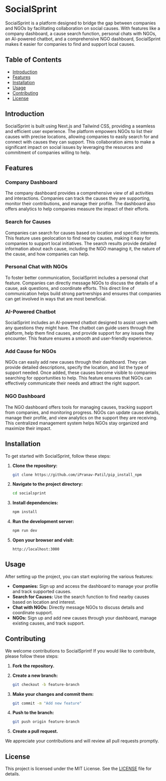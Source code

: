 

# SocialSprint

SocialSprint is a platform designed to bridge the gap between companies and NGOs by facilitating collaboration on social causes. With features like a company dashboard, a cause search function, personal chats with NGOs, an AI-powered chatbot, and a comprehensive NGO dashboard, SocialSprint makes it easier for companies to find and support local causes.

## Table of Contents

- [Introduction](#introduction)
- [Features](#features)
- [Installation](#installation)
- [Usage](#usage)
- [Contributing](#contributing)
- [License](#license)

## Introduction

SocialSprint is built using Next.js and Tailwind CSS, providing a seamless and efficient user experience. The platform empowers NGOs to list their causes with precise locations, allowing companies to easily search for and connect with causes they can support. This collaboration aims to make a significant impact on social issues by leveraging the resources and commitment of companies willing to help.

## Features

### Company Dashboard

The company dashboard provides a comprehensive view of all activities and interactions. Companies can track the causes they are supporting, monitor their contributions, and manage their profile. The dashboard also offers analytics to help companies measure the impact of their efforts.

### Search for Causes

Companies can search for causes based on location and specific interests. This feature uses geolocation to find nearby causes, making it easy for companies to support local initiatives. The search results provide detailed information about each cause, including the NGO managing it, the nature of the cause, and how companies can help.

### Personal Chat with NGOs

To foster better communication, SocialSprint includes a personal chat feature. Companies can directly message NGOs to discuss the details of a cause, ask questions, and coordinate efforts. This direct line of communication helps build strong partnerships and ensures that companies can get involved in ways that are most beneficial.

### AI-Powered Chatbot

SocialSprint includes an AI-powered chatbot designed to assist users with any questions they might have. The chatbot can guide users through the platform, help them find causes, and provide support for any issues they encounter. This feature ensures a smooth and user-friendly experience.

### Add Cause for NGOs

NGOs can easily add new causes through their dashboard. They can provide detailed descriptions, specify the location, and list the type of support needed. Once added, these causes become visible to companies searching for opportunities to help. This feature ensures that NGOs can effectively communicate their needs and attract the right support.

### NGO Dashboard

The NGO dashboard offers tools for managing causes, tracking support from companies, and monitoring progress. NGOs can update cause details, manage their profile, and view analytics on the support they are receiving. This centralized management system helps NGOs stay organized and maximize their impact.

## Installation

To get started with SocialSprint, follow these steps:

1. **Clone the repository:**

   ```bash
   git clone https://github.com/iPranav-Patil/pip_install_npm
   ```

2. **Navigate to the project directory:**

   ```bash
   cd socialsprint
   ```

3. **Install dependencies:**

   ```bash
   npm install
   ```

4. **Run the development server:**

   ```bash
   npm run dev
   ```

5. **Open your browser and visit:**

   ```
   http://localhost:3000
   ```

## Usage

After setting up the project, you can start exploring the various features:

- **Companies:** Sign up and access the dashboard to manage your profile and track supported causes.
- **Search for Causes:** Use the search function to find nearby causes based on location and interest.
- **Chat with NGOs:** Directly message NGOs to discuss details and coordinate support.
- **NGOs:** Sign up and add new causes through your dashboard, manage existing causes, and track support.

## Contributing

We welcome contributions to SocialSprint! If you would like to contribute, please follow these steps:

1. **Fork the repository.**
2. **Create a new branch:**

   ```bash
   git checkout -b feature-branch
   ```

3. **Make your changes and commit them:**

   ```bash
   git commit -m "Add new feature"
   ```

4. **Push to the branch:**

   ```bash
   git push origin feature-branch
   ```

5. **Create a pull request.**

We appreciate your contributions and will review all pull requests promptly.

## License

This project is licensed under the MIT License. See the [LICENSE](LICENSE) file for details.


